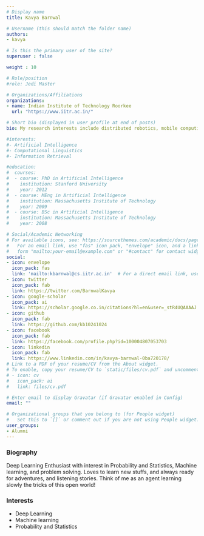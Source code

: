 ```yaml
---
# Display name
title: Kavya Barnwal

# Username (this should match the folder name)
authors:
- kavya

# Is this the primary user of the site?
superuser : false

weight : 10

# Role/position
#role: Jedi Master

# Organizations/Affiliations
organizations:
- name: Indian Institute of Technology Roorkee
  url: "https://www.iitr.ac.in/"

# Short bio (displayed in user profile at end of posts)
bio: My research interests include distributed robotics, mobile computing and programmable matter.

#interests:
#- Artificial Intelligence
#- Computational Linguistics
#- Information Retrieval

#education:
#  courses:
#  - course: PhD in Artificial Intelligence
#    institution: Stanford University
#    year: 2012
#  - course: MEng in Artificial Intelligence
#    institution: Massachusetts Institute of Technology
#    year: 2009
#  - course: BSc in Artificial Intelligence
#    institution: Massachusetts Institute of Technology
#    year: 2008

# Social/Academic Networking
# For available icons, see: https://sourcethemes.com/academic/docs/page-builder/#icons
#   For an email link, use "fas" icon pack, "envelope" icon, and a link in the
#   form "mailto:your-email@example.com" or "#contact" for contact widget.
social:
- icon: envelope
  icon_pack: fas
  link: 'mailto:kbarnwal@cs.iitr.ac.in'  # For a direct email link, use "mailto:test@example.org".
- icon: twitter
  icon_pack: fab
  link: https://twitter.com/BarnwalKavya
- icon: google-scholar
  icon_pack: ai
  link: https://scholar.google.co.in/citations?hl=en&user=_stR4UQAAAAJ
- icon: github
  icon_pack: fab
  link: https://github.com/kb10241024
- icon: facebook
  icon_pack: fab
  link: https://facebook.com/profile.php?id=100004807053703
- icon: linkedin
  icon_pack: fab
  link: https://www.linkedin.com/in/kavya-barnwal-0ba720178/
# Link to a PDF of your resume/CV from the About widget.
# To enable, copy your resume/CV to `static/files/cv.pdf` and uncomment the lines below.
# - icon: cv
#   icon_pack: ai
#   link: files/cv.pdf

# Enter email to display Gravatar (if Gravatar enabled in Config)
email: ""

# Organizational groups that you belong to (for People widget)
#   Set this to `[]` or comment out if you are not using People widget.
user_groups:
- Alumni
---
```


### Biography

Deep Learning Enthusiast with interest in Probability and Statistics, Machine learning, and problem solving. Loves to learn new stuffs, and always ready for adventures, and listening stories. Think of me as an agent learning slowly the tricks of this open world!

### Interests

- Deep Learning
- Machine learning
- Probability and Statistics



